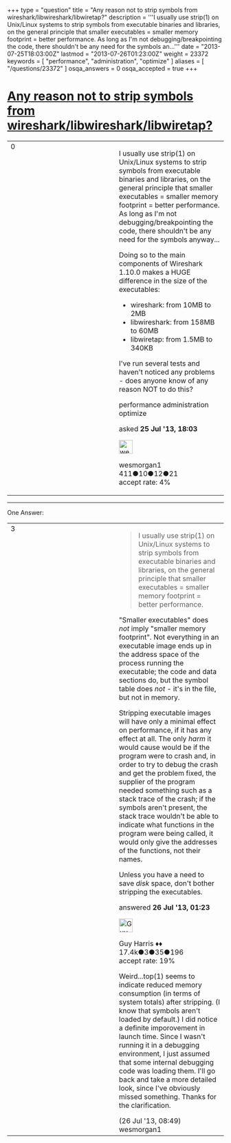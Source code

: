 +++
type = "question"
title = "Any reason not to strip symbols from wireshark/libwireshark/libwiretap?"
description = '''I usually use strip(1) on Unix/Linux systems to strip symbols from executable binaries and libraries, on the general principle that smaller executables = smaller memory footprint = better performance. As long as I&#x27;m not debugging/breakpointing the code, there shouldn&#x27;t be any need for the symbols an...'''
date = "2013-07-25T18:03:00Z"
lastmod = "2013-07-26T01:23:00Z"
weight = 23372
keywords = [ "performance", "administration", "optimize" ]
aliases = [ "/questions/23372" ]
osqa_answers = 0
osqa_accepted = true
+++

<div class="headNormal">

# [Any reason not to strip symbols from wireshark/libwireshark/libwiretap?](/questions/23372/any-reason-not-to-strip-symbols-from-wiresharklibwiresharklibwiretap)

</div>

<div id="main-body">

<div id="askform">

<table id="question-table" style="width:100%;"><colgroup><col style="width: 50%" /><col style="width: 50%" /></colgroup><tbody><tr class="odd"><td style="width: 30px; vertical-align: top"><div class="vote-buttons"><div id="post-23372-score" class="post-score" title="current number of votes">0</div><div id="favorite-count" class="favorite-count"></div></div></td><td><div id="item-right"><div class="question-body"><p>I usually use strip(1) on Unix/Linux systems to strip symbols from executable binaries and libraries, on the general principle that smaller executables = smaller memory footprint = better performance. As long as I'm not debugging/breakpointing the code, there shouldn't be any need for the symbols anyway...</p><p>Doing so to the main components of Wireshark 1.10.0 makes a HUGE difference in the size of the executables:</p><ul><li>wireshark: from 10MB to 2MB</li><li>libwireshark: from 158MB to 60MB</li><li>libwiretap: from 1.5MB to 340KB</li></ul><p>I've run several tests and haven't noticed any problems - does anyone know of any reason NOT to do this?</p></div><div id="question-tags" class="tags-container tags">performance administration optimize</div><div id="question-controls" class="post-controls"></div><div class="post-update-info-container"><div class="post-update-info post-update-info-user"><p>asked <strong>25 Jul '13, 18:03</strong></p><img src="https://secure.gravatar.com/avatar/11ea89c2fd5a5830c69d0574a51b8142?s=32&amp;d=identicon&amp;r=g" class="gravatar" width="32" height="32" alt="wesmorgan1&#39;s gravatar image" /><p>wesmorgan1<br />
<span class="score" title="411 reputation points">411</span><span title="10 badges"><span class="badge1">●</span><span class="badgecount">10</span></span><span title="12 badges"><span class="silver">●</span><span class="badgecount">12</span></span><span title="21 badges"><span class="bronze">●</span><span class="badgecount">21</span></span><br />
<span class="accept_rate" title="Rate of the user&#39;s accepted answers">accept rate:</span> <span title="wesmorgan1 has 2 accepted answers">4%</span></p></div></div><div id="comments-container-23372" class="comments-container"></div><div id="comment-tools-23372" class="comment-tools"></div><div class="clear"></div><div id="comment-23372-form-container" class="comment-form-container"></div><div class="clear"></div></div></td></tr></tbody></table>

------------------------------------------------------------------------

<div class="tabBar">

<span id="sort-top"></span>

<div class="headQuestions">

One Answer:

</div>

</div>

<span id="23374"></span>

<div id="answer-container-23374" class="answer accepted-answer">

<table style="width:100%;"><colgroup><col style="width: 50%" /><col style="width: 50%" /></colgroup><tbody><tr class="odd"><td style="width: 30px; vertical-align: top"><div class="vote-buttons"><div id="post-23374-score" class="post-score" title="current number of votes">3</div></div></td><td><div class="item-right"><div class="answer-body"><blockquote><p>I usually use strip(1) on Unix/Linux systems to strip symbols from executable binaries and libraries, on the general principle that smaller executables = smaller memory footprint = better performance.</p></blockquote><p>"Smaller executables" does <em>not</em> imply "smaller memory footprint". Not everything in an executable image ends up in the address space of the process running the executable; the code and data sections do, but the symbol table does <em>not</em> - it's in the file, but not in memory.</p><p>Stripping executable images will have only a minimal effect on performance, if it has any effect at all. The only <em>harm</em> it would cause would be if the program were to crash and, in order to try to debug the crash and get the problem fixed, the supplier of the program needed something such as a stack trace of the crash; if the symbols aren't present, the stack trace wouldn't be able to indicate what functions in the program were being called, it would only give the addresses of the functions, not their names.</p><p>Unless you have a need to save <em>disk</em> space, don't bother stripping the executables.</p></div><div class="answer-controls post-controls"></div><div class="post-update-info-container"><div class="post-update-info post-update-info-user"><p>answered <strong>26 Jul '13, 01:23</strong></p><img src="https://secure.gravatar.com/avatar/f93de7000747ab5efb5acd3034b2ebd7?s=32&amp;d=identicon&amp;r=g" class="gravatar" width="32" height="32" alt="Guy%20Harris&#39;s gravatar image" /><p>Guy Harris ♦♦<br />
<span class="score" title="17443 reputation points"><span>17.4k</span></span><span title="3 badges"><span class="badge1">●</span><span class="badgecount">3</span></span><span title="35 badges"><span class="silver">●</span><span class="badgecount">35</span></span><span title="196 badges"><span class="bronze">●</span><span class="badgecount">196</span></span><br />
<span class="accept_rate" title="Rate of the user&#39;s accepted answers">accept rate:</span> <span title="Guy Harris has 216 accepted answers">19%</span></p></div></div><div id="comments-container-23374" class="comments-container"><span id="23387"></span><div id="comment-23387" class="comment"><div id="post-23387-score" class="comment-score"></div><div class="comment-text"><p>Weird...top(1) seems to indicate reduced memory consumption (in terms of system totals) after stripping. (I know that symbols aren't loaded by default.) I did notice a definite imporovement in launch time. Since I wasn't running it in a debugging environment, I just assumed that some internal debugging code was loading them. I'll go back and take a more detailed look, since I've obviously missed something. Thanks for the clarification.</p></div><div id="comment-23387-info" class="comment-info"><span class="comment-age">(26 Jul '13, 08:49)</span> wesmorgan1</div></div></div><div id="comment-tools-23374" class="comment-tools"></div><div class="clear"></div><div id="comment-23374-form-container" class="comment-form-container"></div><div class="clear"></div></div></td></tr></tbody></table>

</div>

<div class="paginator-container-left">

</div>

</div>

</div>

